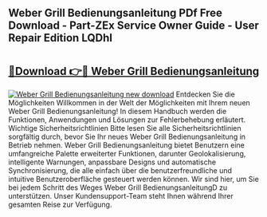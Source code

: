 ## Weber Grill Bedienungsanleitung PDf Free Download - Part-ZEx Service Owner Guide - User Repair Edition LQDhI

# <h2><a href="http://df53k1q.blite.top/?on=Weber+Grill+Bedienungsanleitung">🔗Download 👉🔴 Weber Grill Bedienungsanleitung</a></h2>

[![Weber Grill Bedienungsanleitung new download](https://i.imgur.com/lujVjoI.png)](http://df53k1q.blite.top/?on=Weber+Grill+Bedienungsanleitung)
Entdecken Sie die Möglichkeiten Willkommen in der Welt der Möglichkeiten mit Ihrem neuen Weber Grill Bedienungsanleitung! In diesem Handbuch werden die Funktionen, Anwendungen und Lösungen zur Fehlerbehebung erläutert. Wichtige Sicherheitsrichtlinien Bitte lesen Sie alle Sicherheitsrichtlinien sorgfältig durch, bevor Sie Ihr neues Weber Grill Bedienungsanleitung in Betrieb nehmen. Weber Grill Bedienungsanleitung bietet Benutzern eine umfangreiche Palette erweiterter Funktionen, darunter Geolokalisierung, intelligente Warnungen, anpassbare Designs und automatische Synchronisierung, die alle einfach über die benutzerfreundliche und intuitive Benutzeroberfläche gesteuert werden können. Wir sind hier, um Sie bei jedem Schritt des Weges Weber Grill BedienungsanleitungD zu unterstützen. Unser Kundensupport-Team steht Ihnen während Ihrer gesamten Reise zur Verfügung.
